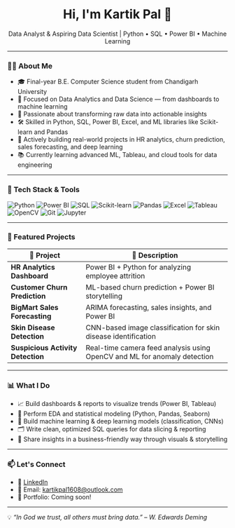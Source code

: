 <h1 align="center">Hi, I'm Kartik Pal 👋</h1>
<p align="center">
  Data Analyst & Aspiring Data Scientist | Python • SQL • Power BI • Machine Learning
</p>

---

### 👨‍💻 About Me

- 🎓 Final-year B.E. Computer Science student from Chandigarh University  
- 💼 Focused on Data Analytics and Data Science — from dashboards to machine learning  
- 🧠 Passionate about transforming raw data into actionable insights  
- 🛠️ Skilled in Python, SQL, Power BI, Excel, and ML libraries like Scikit-learn and Pandas  
- 🚀 Actively building real-world projects in HR analytics, churn prediction, sales forecasting, and deep learning  
- 📚 Currently learning advanced ML, Tableau, and cloud tools for data engineering

---

### 🔧 Tech Stack & Tools

![Python](https://img.shields.io/badge/Python-3776AB?style=flat&logo=python&logoColor=white)
![Power BI](https://img.shields.io/badge/Power_BI-F2C811?style=flat&logo=powerbi&logoColor=black)
![SQL](https://img.shields.io/badge/SQL-025E8C?style=flat&logo=mysql&logoColor=white)
![Scikit-learn](https://img.shields.io/badge/Scikit--learn-F7931E?style=flat&logo=scikit-learn&logoColor=white)
![Pandas](https://img.shields.io/badge/Pandas-150458?style=flat&logo=pandas&logoColor=white)
![Excel](https://img.shields.io/badge/Excel-217346?style=flat&logo=microsoft-excel&logoColor=white)
![Tableau](https://img.shields.io/badge/Tableau-E97627?style=flat&logo=tableau&logoColor=white)
![OpenCV](https://img.shields.io/badge/OpenCV-5C3EE8?style=flat&logo=opencv&logoColor=white)
![Git](https://img.shields.io/badge/Git-F05032?style=flat&logo=git&logoColor=white)
![Jupyter](https://img.shields.io/badge/Jupyter-F37626?style=flat&logo=jupyter&logoColor=white)

---

### 📂 Featured Projects

| 💼 Project | 🧠 Description |
|-----------|----------------|
| **HR Analytics Dashboard** |  Power BI + Python for analyzing employee attrition |
| **Customer Churn Prediction** | ML-based churn prediction + Power BI storytelling |
| **BigMart Sales Forecasting** |  ARIMA forecasting, sales insights, and Power BI |
| **Skin Disease Detection** |  CNN-based image classification for skin disease identification |
| **Suspicious Activity Detection**  | Real-time camera feed analysis using OpenCV and ML for anomaly detection |

---

### 📊 What I Do

- 📈 Build dashboards & reports to visualize trends (Power BI, Tableau)
- 🧮 Perform EDA and statistical modeling (Python, Pandas, Seaborn)
- 🤖 Build machine learning & deep learning models (classification, CNNs)
- 🗂 Write clean, optimized SQL queries for data slicing & reporting
- 🧾 Share insights in a business-friendly way through visuals & storytelling

---

### 📫 Let's Connect

- 🔗 [LinkedIn](https://www.linkedin.com/in/kartikpal1608/)  
- 📧 Email: kartikpal1608@outlook.com 
- 💼 Portfolio: Coming soon! 

---

💡 *“In God we trust, all others must bring data.” – W. Edwards Deming*
